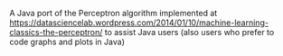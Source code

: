 A Java port of the Perceptron algorithm implemented at https://datasciencelab.wordpress.com/2014/01/10/machine-learning-classics-the-perceptron/ to assist Java users (also users who prefer to code graphs and plots in Java)
